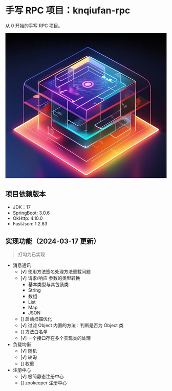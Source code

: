 # 手写 RPC 项目：knqiufan-rpc

从 0 开始的手写 RPC 项目。

![image](RPC.png)

## 项目依赖版本

* JDK：17
* SpringBoot: 3.0.6
* OkHttp: 4.10.0
* FastJson: 1.2.83

## 实现功能（2024-03-17 更新）
> 打勾为已实现
* 消息通讯
  * [√] 使用方法签名处理方法重载问题
  * [√] 请求/响应 参数的类型转换
    * 基本类型与其包装类
    * String
    * 数组
    * List
    * Map
    * JSON
  * [] 启动扫描优化
  * [√] 过滤 Object 内置的方法：判断是否为 Object 类
  * [] 方法白名单
  * [√] 一个接口存在多个实现类的处理
* 负载均衡
  * [√] 随机
  * [√] 轮询
  * [] 权重
* 注册中心
  * [√] 极简静态注册中心
  * [] zookeeper 注册中心
